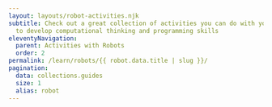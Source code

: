 ```yaml
---
layout: layouts/robot-activities.njk
subtitle: Check out a great collection of activities you can do with your robots
  to develop computational thinking and programming skills
eleventyNavigation:
  parent: Activities with Robots
  order: 2
permalink: /learn/robots/{{ robot.data.title | slug }}/
pagination:
  data: collections.guides
  size: 1
  alias: robot
---
```

